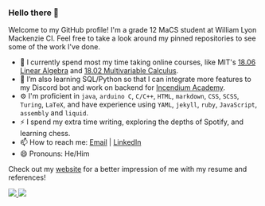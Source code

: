### Hello there 👋

<!--
**thejammerr/thejammerr** is a ✨ _special_ ✨ repository because its `README.md` (this file) appears on your GitHub profile.

Here are some ideas to get you started:


- 👯 I’m looking to collaborate on ...
- 🤔 I’m looking for help with ...
- 💬 Ask me about ...


-->

Welcome to my GitHub profile! I'm a grade 12 MaCS student at William Lyon Mackenzie CI. Feel free to take a look around my pinned repositories to see some of the work I've done.

- 🔭 I currently spend most my time taking online courses, like MIT's [18.06 Linear Algebra](https://ocw.mit.edu/courses/mathematics/18-06sc-linear-algebra-fall-2011/) and [18.02 Multivariable Calculus](https://ocw.mit.edu/courses/mathematics/18-02sc-multivariable-calculus-fall-2010/index.htm).
- 🌱 I’m also learning SQL/Python so that I can integrate more features to my Discord bot and work on backend for [Incendium Academy](https://github.com/IncendiumAcademy/IncendiumAcademy). 
- ⚙️ I'm proficient in `java`, `arduino C`, `C/C++`, `HTML`,  `markdown`, `CSS`, `SCSS`, `Turing`, `LaTeX`, and have experience using `YAML`, `jekyll`, `ruby`, `JavaScript`, `assembly` and `liquid`.
- ⚡ I spend my extra time writing, exploring the depths of Spotify, and learning chess. 
- 📫 How to reach me: [Email](mailto:jaepark.g@gmail.com) | [LinkedIn](https://www.linkedin.com/in/jae-gwan-park-604921189/)
- 😄 Pronouns: He/Him

Check out my [website](https://jaegwanpark.ca) for a better impression of me with my resume and references!

<!-- [![thejammerr's github stats](https://github-readme-stats.vercel.app/api?username=thejammerr&show_icons=true&theme=tokyonight)](https://github.com/anuraghazra/github-readme-stats)

[![Languages](https://github-readme-stats.vercel.app/api/top-langs/?username=thejammerr&layout=compact&theme=tokyonight)](https://github.com/anuraghazra/github-readme-stats) -->

<a href="https://github.com/anuraghazra/github-readme-stats">
  <img align="start" src="https://github-readme-stats.vercel.app/api?username=thejammerr&show_icons=true&theme=algolia&hide=prs&line_height=24&count_private=true" />
</a>
<a href="https://github.com/anuraghazra/github-readme-stats">
  <img align="end" src="https://github-readme-stats.vercel.app/api/top-langs/?username=thejammerr&langs_count=10&layout=compact&theme=algolia" />
</a>
